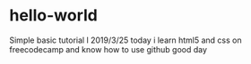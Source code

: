 # hello-world
Simple basic tutorial
l 2019/3/25
today i learn html5 and css on freecodecamp
and know how to use github
good day
